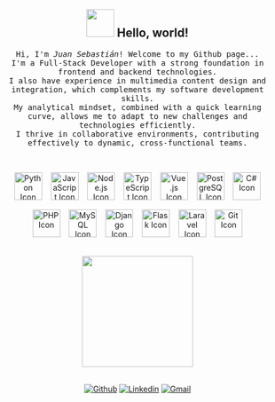 <div align="center">

## <img src="https://raw.githubusercontent.com/alexnaiman/alexnaiman/master/resources/welcomeglitch.gif" width="50px" /> Hello, world!

<p>
  <samp>
    Hi, I'm <em>Juan Sebastián</em>! Welcome to my Github page...
    <br/> I'm a Full-Stack Developer with a strong foundation in frontend and backend technologies.
    <br/> I also have experience in multimedia content design and integration, which complements my software development skills.
    <br/> My analytical mindset, combined with a quick learning curve, allows me to adapt to new challenges and technologies efficiently.
    <br/> I thrive in collaborative environments, contributing effectively to dynamic, cross-functional teams.
  </samp>
</p>

<br/>

<p>
	<img height="50" src="https://img.icons8.com/?size=100&id=20906&format=png&color=000000" alt="Python Icon"> &nbsp;&nbsp;
	<img height="50" src="https://img.icons8.com/?size=100&id=PXTY4q2Sq2lG&format=png&color=000000" alt="JavaScript Icon"> &nbsp;&nbsp;
	<img height="50" src="https://img.icons8.com/?size=100&id=v8RpPQUwv0N8&format=png&color=000000" alt="Node.js Icon"> &nbsp;&nbsp;
	<img height="50" src="https://img.icons8.com/?size=100&id=7gdY5qNXaKC0&format=png&color=000000" alt="TypeScript Icon"> &nbsp;&nbsp;
	<img height="50" src="https://img.icons8.com/?size=100&id=anECpXcEIboQ&format=png&color=000000" alt="Vue.js Icon"> &nbsp;&nbsp;
	<img height="50" src="https://img.icons8.com/?size=100&id=13441&format=png&color=000000" alt="PostgreSQL Icon"> &nbsp;&nbsp;
	<img height="50" src="https://seeklogo.com/images/C/c-sharp-c-logo-02F17714BA-seeklogo.com.png" alt="C# Icon">
</p>

<p>
	<img height="50" src="https://img.icons8.com/?size=100&id=9nLaR5KFGjN0&format=png&color=000000" alt="PHP Icon"> &nbsp;&nbsp;
	<img height="50" src="https://img.icons8.com/?size=100&id=38561&format=png&color=000000" alt="MySQL Icon"> &nbsp;&nbsp;
	<img height="50" src="https://img.icons8.com/?size=100&id=qV-JzWYl9dzP&format=png&color=000000" alt="Django Icon"> &nbsp;&nbsp;
	<img height="50" src="https://img.icons8.com/?size=100&id=54087&format=png&color=000000" alt="Flask Icon"> &nbsp;&nbsp;
	<img height="50" src="https://upload.wikimedia.org/wikipedia/commons/thumb/9/9a/Laravel.svg/1200px-Laravel.svg.png" alt="Laravel Icon"> &nbsp;&nbsp;
	<img height="50" src="https://img.icons8.com/?size=100&id=BUnExfsRs3CW&format=png&color=000000" alt="Git Icon">
</p>

<br/>
</div>
<div align="center">

<img src='https://user-images.githubusercontent.com/5713670/87202985-820dcb80-c2b6-11ea-9f56-7ec461c497c3.gif' width='200'>

<br/>
<br/>

[![Github](https://img.shields.io/badge/-Github-000?style=flat&logo=Github&logoColor=white)](https://github.com/Juansebt)
[![Linkedin](https://img.shields.io/badge/-LinkedIn-blue?style=flat&logo=Linkedin&logoColor=white)](https://www.linkedin.com/in/juan-sebastian-laguna-yara/)
[![Gmail](https://img.shields.io/badge/-Gmail-c14438?style=flat&logo=Gmail&logoColor=white)](juansebt.0610@gmail.com)

</div>
